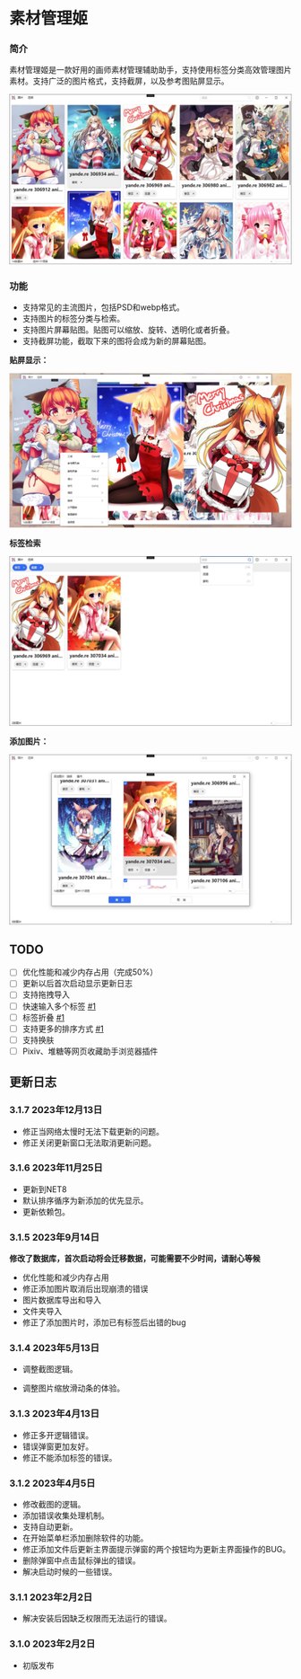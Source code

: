 #  素材管理姬

### 简介

素材管理姬是一款好用的画师素材管理辅助助手，支持使用标签分类高效管理图片素材。支持广泛的图片格式，支持截屏，以及参考图贴屏显示。

![主界面](主界面.jpg)



###  功能

- 支持常见的主流图片，包括PSD和webp格式。
- 支持图片的标签分类与检索。
- 支持图片屏幕贴图。贴图可以缩放、旋转、透明化或者折叠。
- 支持截屏功能，截取下来的图将会成为新的屏幕贴图。

**贴屏显示：**

![贴屏显示](贴屏显示.jpg)

**标签检索**

![标签检索](标签检索.jpg)

**添加图片：**

![添加图片](添加图片.jpg)

## TODO

- [ ] 优化性能和减少内存占用（完成50%）
- [ ] 更新以后首次启动显示更新日志
- [ ] 支持拖拽导入
- [ ] 快速输入多个标签 [#1](/../../issues/1)
- [ ] 标签折叠 [#1](/../../issues/1)
- [ ] 支持更多的排序方式 [#1](/../../issues/1)
- [ ] 支持换肤
- [ ] Pixiv、堆糖等网页收藏助手浏览器插件

##  更新日志

### 3.1.7 2023年12月13日 

- 修正当网络太慢时无法下载更新的问题。
- 修正关闭更新窗口无法取消更新问题。

### 3.1.6 2023年11月25日

- 更新到NET8
- 默认排序循序为新添加的优先显示。
- 更新依赖包。

### 3.1.5 2023年9月14日

**修改了数据库，首次启动将会迁移数据，可能需要不少时间，请耐心等候**

- 优化性能和减少内存占用
- 修正添加图片取消后出现崩溃的错误
- 图片数据库导出和导入
- 文件夹导入
- 修正了添加图片时，添加已有标签后出错的bug

### 3.1.4 2023年5月13日

- 调整截图逻辑。

- 调整图片缩放滑动条的体验。

  

### 3.1.3 2023年4月13日

- 修正多开逻辑错误。
- 错误弹窗更加友好。
- 修正不能添加标签的错误。



### 3.1.2 2023年4月5日

- 修改截图的逻辑。
- 添加错误收集处理机制。
- 支持自动更新。
- 在开始菜单栏添加删除软件的功能。
- 修正添加文件后更新主界面提示弹窗的两个按钮均为更新主界面操作的BUG。
- 删除弹窗中点击鼠标弹出的错误。
- 解决启动时候的一些错误。



### 3.1.1 2023年2月2日

- 解决安装后因缺乏权限而无法运行的错误。



### 3.1.0 2023年2月2日

- 初版发布

